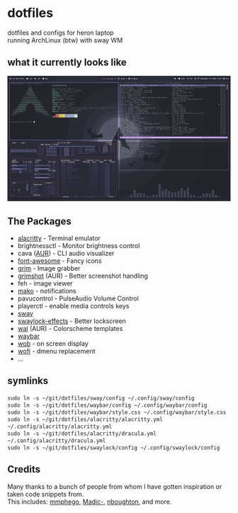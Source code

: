 # dotfiles
dotfiles and configs for heron laptop  
running ArchLinux (btw) with sway WM

## what it currently looks like
![preview](./preview.png)

## The Packages
- [alacritty](https://github.com/alacritty/alacritty) - Terminal emulator
- brightnessctl - Monitor brightness control
- cava ([AUR](https://aur.archlinux.org/packages/cava/)) - CLI audio visualizer
- [font-awesome](https://archlinux.org/packages/community/any/font-awesome/) - Fancy icons
- [grim](https://github.com/emersion/grim) - Image grabber
- [grimshot](https://aur.archlinux.org/packages/grimshot/) (AUR) - Better screenshot handling
- feh - image viewer
- [mako](https://github.com/emersion/mako) - notifications
- pavucontrol - PulseAudio Volume Control
- playerctl - enable media controls keys
- [sway](https://github.com/swaywm/sway)
- [swaylock-effects](https://github.com/mortie/swaylock-effects) - Better lockscreen
- [wal](https://github.com/dylanaraps/wal) (AUR) - Colorscheme templates
- [waybar](https://github.com/Alexays/Waybar)
- [wob](https://github.com/francma/wob) - on screen display
- [wofi](https://hg.sr.ht/~scoopta/wofi) - dmenu replacement
- ...

## symlinks
```
sudo ln -s ~/git/dotfiles/sway/config ~/.config/sway/config
sudo ln -s ~/git/dotfiles/waybar/config ~/.config/waybar/config
sudo ln -s ~/git/dotfiles/waybar/style.css ~/.config/waybar/style.css
sudo ln -s ~/git/dotfiles/alacritty/alacritty.yml ~/.config/alacritty/alacritty.yml
sudo ln -s ~/git/dotfiles/alacritty/dracula.yml ~/.config/alacritty/dracula.yml
sudo ln -s ~/git/dotfiles/swaylock/config ~/.config/swaylock/config
```

## Credits
Many thanks to a bunch of people from whom I have gotten inspiration or taken code snippets from.  
This includes: [mmphego](https://github.com/mmphego/dot-files), [Madic-](https://github.com/Madic-/Sway-DE), [nboughton](https://github.com/nboughton/dotfiles), and more.
